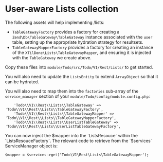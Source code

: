 # User-aware Lists collection

The following assets will help implementing /lists:

* `TableGatewayFactory` provides a factory for creating a `Zend\Db\TableGateway\TableGateway`
  instance associated with the `user` table, setting up the appropriate hydration strategy
  for resultsets.
* `TableGatewayMapperFactory` provides a factory for creating an instance of the
  `XTilDone\Lists\TableGatewayMapper`, and ensuring it is injected with the
  `TableGateway` we create above.

Copy these files into `module/Todo/src/Todo/V1/Rest/Lists/` to get started.

You will also need to update the `ListsEntity` to extend `ArrayObject` so that it
can be hydrated.

You will also need to map them into the `factories` sub-array of the `service_manager`
section of your `module/Todo/config/module.config.php`:

        'Todo\\V1\\Rest\\Lists\\TableGateway' => 'Todo\\V1\\Rest\\Lists\\TableGatewayFactory',
        'Todo\\V1\\Rest\\Lists\\TableGatewayMapper' => 'Todo\\V1\\Rest\\Lists\\TableGatewayMapperFactory',
        'Todo\\V1\\Rest\\Lists\\UserListTableGateway' => 'Todo\\V1\\Rest\\Lists\\UserListTableGatewayFactory',

You can now inject the $mapper into the `ListsResouce` within the `ListsResouceFactory`. The
relevant code to retrieve from the `$services` ServiceManager object is:

    $mapper = $services->get('Todo\V1\Rest\Lists\TableGatewayMapper');

